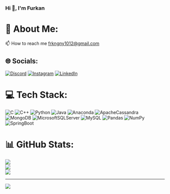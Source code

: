 ###                                                                       Hi 👋, I'm Furkan

# 💫 About Me:
📫 How to reach me frkngny1012@gmail.com


## 🌐 Socials:
[![Discord](https://img.shields.io/badge/Discord-%237289DA.svg?logo=discord&logoColor=white)](https://discord.gg/furykan.) [![Instagram](https://img.shields.io/badge/Instagram-%23E4405F.svg?logo=Instagram&logoColor=white)](https://instagram.com/sfurykan) [![LinkedIn](https://img.shields.io/badge/LinkedIn-%230077B5.svg?logo=linkedin&logoColor=white)](https://linkedin.com/in/furkangny) 

# 💻 Tech Stack:
![C](https://img.shields.io/badge/c-%2300599C.svg?style=for-the-badge&logo=c&logoColor=white) ![C++](https://img.shields.io/badge/c++-%2300599C.svg?style=for-the-badge&logo=c%2B%2B&logoColor=white) ![Python](https://img.shields.io/badge/python-3670A0?style=for-the-badge&logo=python&logoColor=ffdd54) ![Java](https://img.shields.io/badge/Java-3670A0?style=for-the-badge&logo=Java&logoColor=ffdd54) ![Anaconda](https://img.shields.io/badge/Anaconda-%2344A833.svg?style=for-the-badge&logo=anaconda&logoColor=white) ![ApacheCassandra](https://img.shields.io/badge/cassandra-%231287B1.svg?style=for-the-badge&logo=apache-cassandra&logoColor=white) ![MongoDB](https://img.shields.io/badge/MongoDB-%234ea94b.svg?style=for-the-badge&logo=mongodb&logoColor=white) ![MicrosoftSQLServer](https://img.shields.io/badge/Microsoft%20SQL%20Sever-CC2927?style=for-the-badge&logo=microsoft%20sql%20server&logoColor=white) ![MySQL](https://img.shields.io/badge/mysql-%2300f.svg?style=for-the-badge&logo=mysql&logoColor=white) ![Pandas](https://img.shields.io/badge/pandas-%23150458.svg?style=for-the-badge&logo=pandas&logoColor=white) ![NumPy](https://img.shields.io/badge/numpy-%23013243.svg?style=for-the-badge&logo=numpy&logoColor=white) ![SpringBoot](https://img.shields.io/badge/Spring%20Boot-017CEE?style=for-the-badge&logo=Apache%20Airflow&logoColor=white)
# 📊 GitHub Stats:
![](https://github-readme-stats.vercel.app/api?username=furkangny&theme=dark&hide_border=false&include_all_commits=false&count_private=false)<br/>
![](https://github-readme-streak-stats.herokuapp.com/?user=furkangny&theme=dark&hide_border=false)<br/>
![](https://github-readme-stats.vercel.app/api/top-langs/?username=furkangny&theme=dark&hide_border=false&include_all_commits=false&count_private=false&layout=compact)

---
[![](https://visitcount.itsvg.in/api?id=furkangny&icon=0&color=0)](https://visitcount.itsvg.in)

<!-- Proudly created with GPRM ( https://gprm.itsvg.in ) -->
